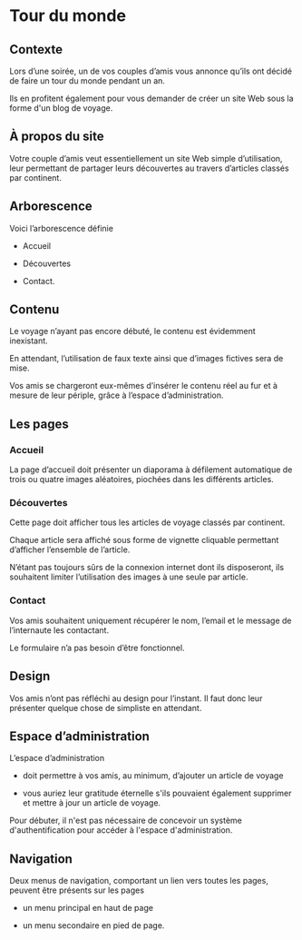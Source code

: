 # Tour du monde

## Contexte

Lors d’une soirée, un de vos couples d’amis vous annonce qu’ils ont décidé de faire un tour du monde pendant un an.

Ils en profitent également pour vous demander de créer un site Web sous la forme d'un blog de voyage.

## À propos du site

Votre couple d’amis veut essentiellement un site Web simple d’utilisation, leur permettant de partager leurs découvertes au travers d’articles classés par continent.

## Arborescence

Voici l’arborescence définie

* Accueil

* Découvertes

* Contact.

## Contenu

Le voyage n’ayant pas encore débuté, le contenu est évidemment inexistant.

En attendant, l’utilisation de faux texte ainsi que d’images fictives sera de mise.

Vos amis se chargeront eux-mêmes d’insérer le contenu réel au fur et à mesure de leur périple, grâce à l’espace d’administration.

## Les pages

### Accueil

La page d’accueil doit présenter un diaporama à défilement automatique de trois ou quatre images aléatoires, piochées dans les différents articles.

### Découvertes

Cette page doit afficher tous les articles de voyage classés par continent.

Chaque article sera affiché sous forme de vignette cliquable permettant d’afficher l’ensemble de l’article.

N’étant pas toujours sûrs de la connexion internet dont ils disposeront, ils souhaitent limiter l’utilisation des images à une seule par article.

### Contact

Vos amis souhaitent uniquement récupérer le nom, l’email et le message de l’internaute les contactant.

Le formulaire n’a pas besoin d’être fonctionnel.

## Design

Vos amis n’ont pas réfléchi au design pour l’instant. Il faut donc leur présenter quelque chose de simpliste en attendant.

## Espace d’administration

L’espace d’administration

*  doit permettre à vos amis, au minimum, d’ajouter un article de voyage

* vous auriez leur gratitude éternelle s'ils pouvaient également supprimer et mettre à jour un article de voyage.

Pour débuter, il n'est pas nécessaire de concevoir un système d'authentification pour accéder à l'espace d'administration.

## Navigation

Deux menus de navigation, comportant un lien vers toutes les pages, peuvent être présents sur les pages

* un menu principal en haut de page

* un menu secondaire en pied de page.